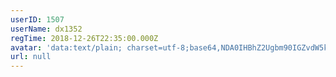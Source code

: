```yaml
---
userID: 1507
userName: dx1352
regTime: 2018-12-26T22:35:00.000Z
avatar: 'data:text/plain; charset=utf-8;base64,NDA0IHBhZ2Ugbm90IGZvdW5kCg=='
url: null
---
```



